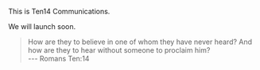 This is Ten14 Communications.

We will launch soon.


> How are they to believe in one of whom they have never heard?
> And how are they to hear without someone to proclaim him?  
> --- Romans Ten:14